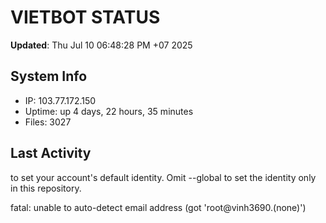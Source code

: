 # VIETBOT STATUS
**Updated**: Thu Jul 10 06:48:28 PM +07 2025

## System Info
- IP: 103.77.172.150
- Uptime: up 4 days, 22 hours, 35 minutes
- Files: 3027

## Last Activity

to set your account's default identity.
Omit --global to set the identity only in this repository.

fatal: unable to auto-detect email address (got 'root@vinh3690.(none)')
